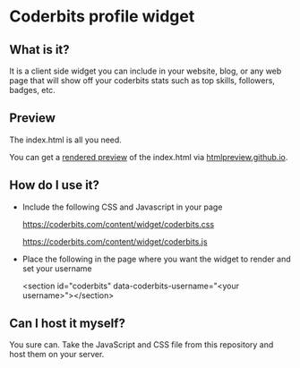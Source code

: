 Coderbits profile widget
========================

What is it?
-----------

It is a client side widget you can include in your website,
blog, or any web page that will show off your coderbits stats
such as top skills, followers, badges, etc.

Preview
-------

The index.html is all you need.

You can get a [rendered preview](http://htmlpreview.github.io/?https://github.com/scottksmith95/coderbits.widget/blob/master/index.html) of the index.html via [htmlpreview.github.io](http://htmlpreview.github.io/).

How do I use it?
----------------

* Include the following CSS and Javascript in your page

    https://coderbits.com/content/widget/coderbits.css

    https://coderbits.com/content/widget/coderbits.js

* Place the following in the page where you want the widget to render and set your username

    &lt;section id="coderbits" data-coderbits-username="&lt;your username>">&lt;/section>


Can I host it myself?
---------------------

You sure can. Take the JavaScript and CSS file from this repository and host them
on your server.
